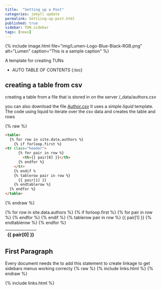 ```yaml
---
title:  "Setting up a Post"
categories: jekyll update
permalink: Settiing-up-post.html
published: true
sidebar: TUN_sidebar
tags: [news]
---
```

{% include image.html file="img/Lumen-Logo-Blue-Black-RGB.png"  alt="Lumen" caption="This is a sample caption" %}

A template for creating TUNs

<!-- excerpt separator -->

* AUTO TABLE OF CONTENTS
{:toc}

## creating a table from csv

creating a table from  a file that is stored in on the server /_data/authors.csv

you can also download the file [Author.csv](/demo-wiki/assets/authors.csv)
It uses a simple *liquid* template. The code using liquid to iterate over the csv data and creates the table and rows

{% raw %}
```html
<table>
  {% for row in site.data.authors %}
    {% if forloop.first %}
<tr class="header">
      {% for pair in row %}
        <th>{{ pair[0] }}</th>
      {% endfor %}
    </tr>
    {% endif %
    {% tablerow pair in row %}
      {{ pair[1] }}
    {% endtablerow %}
  {% endfor %}
</table>
```
{% endraw %}

<table>
  {% for row in site.data.authors %}
    {% if forloop.first %}
    <thead>
    <tr class="header">
      {% for pair in row %}
        <th>{{ pair[0] }}</th>
      {% endfor %}
    </tr>
    </thead>
    {% endif %}
    {% tablerow pair in row %}
      {{ pair[1] }}
    {% endtablerow %}
  {% endfor %}
</table>

## First Paragraph

Every document needs the to add this statement to create linkage to get sidebars menus working correcty
{% raw %}
{% include links.html %}
{% endraw %}

<!-- Every document needs the following  -->
{% include links.html %}
